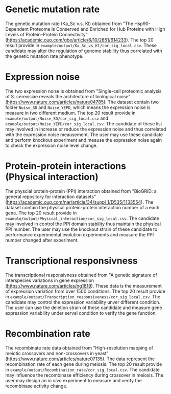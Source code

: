 # Genetic mutation rate
The genetic mutation rate (Ka_Sc v.s. Kl) obtained from "The Hsp90-Dependent Proteome Is Conserved and Enriched for Hub Proteins with High Levels of Protein–Protein Connectivity" (https://academic.oup.com/gbe/article/6/10/2851/614233). The top 20 result provide in `example/output/Ka_Sc_vs_Kl/cor_sig_local.csv`. These candidate may alter the regulation of genome stability thus correlated with the genetic mutation rate phenotype.

# Expression noise
The two expression noise is obtained from "Single-cell proteomic analysis of S. cerevisiae reveals the architecture of biological noise" (https://www.nature.com/articles/nature04785). The dataset contain two folder `Noise_SD` and `Noise_YEPD`, which means the expression noise is measure in two different medium. The top 20 result provide in `example/output/Noise_SD/cor_sig_local.csv` and `example/output/Noise_YEPD/cor_sig_local.csv`. The candidate of these list may involved in increase or reduce the expression noise and thus correlated with the expression noise meausement. The user may use these candidate and perform knockout experiment and meause the expression noise again to check the expression noise level change.

# Protein-protein interactions (Physical interaction)
The physcial protein-protein (PPI) interaction obtained from "BioGRID: a general repository for interaction datasets" (https://academic.oup.com/nar/article/34/suppl_1/D535/1133554). The dataset contain the physical protein-protein interaction number of a each gene. The top 20 result provide in `example/output/Physical_interaction/cor_sig_local.csv`. The candidate may involved in control the PPI domain stability thus maintain the physical PPI number. The user may use the knockout strain of these candidate to performance experimental evolution experiments and measure the PPI number changed after experiment.

# Transcriptional responsivness
The transcriptional responsivness obtained from "A genetic signature of interspecies variations in gene expression (https://www.nature.com/articles/ng1819). These data is the measurement of expression variation from over 1500 conditions. The top 20 result provide in `example/output/Transcription_responsiveness/cor_sig_local.csv`. The candidate may control the expression variability unver different condition. The user can use the deletion strain of these candidate and measure gene expression variability under serval condition to verify the gene function.

# Recombination rate
The recombinate rate data obtained from "High-resolution mapping of meiotic crossovers and non-crossovers in yeast" (https://www.nature.com/articles/nature07135). The data represent the recombination rate of each gene during meiosis. The top 20 result provide in `example/output/Recombination_rate/cor_sig_local.csv`. The candidate may influence the recombinase efficiency during crossover in meiosis. The user may design an *in vivo* experiment to measure and verify the recombinase activity change.